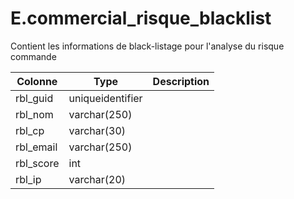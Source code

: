 # E.commercial_risque_blacklist

Contient les informations de black-listage pour l'analyse du risque commande

Colonne|Type|Description
---|---|---
rbl_guid|uniqueidentifier|
rbl_nom|varchar(250)|
rbl_cp|varchar(30)|
rbl_email|varchar(250)|
rbl_score|int|
rbl_ip|varchar(20)|
